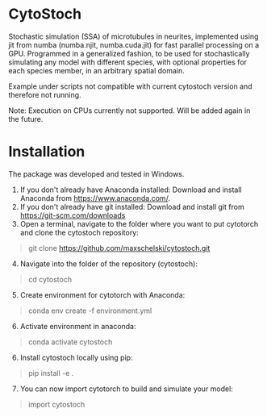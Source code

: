 # CytoStoch
Stochastic simulation (SSA) of microtubules in neurites, implemented using jit from numba (numba.njit, numba.cuda.jit) for fast parallel processing on a GPU. 
Programmed in a generalized fashion, to be used for stochastically simulating any model with different species, with optional properties for each species member, in an arbitrary spatial domain. 

Example under scripts not compatible with current cytostoch version and therefore not running.

Note: Execution on CPUs currently not supported. Will be added again in the future.

# Installation

The package was developed and tested in Windows.
<br/>
1. If you don't already have Anaconda installed: Download and install Anaconda from https://www.anaconda.com/.
2. If you don't already have git installed: Download and install git from https://git-scm.com/downloads
3. Open a terminal, navigate to the folder where you want to put cytotorch and clone the cytostoch repository:
> git clone https://github.com/maxschelski/cytostoch.git
4. Navigate into the folder of the repository (cytostoch):
> cd cytostoch
5. Create environment for cytotorch with Anaconda:
> conda env create -f environment.yml
6. Activate environment in anaconda:
> conda activate cytostoch
6. Install cytostoch locally using pip:
> pip install -e .
7. You can now import cytotorch to build and simulate your model:
> import cytostoch
